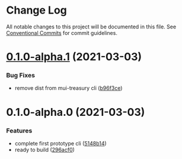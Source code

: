 # Change Log

All notable changes to this project will be documented in this file.
See [Conventional Commits](https://conventionalcommits.org) for commit guidelines.

# [0.1.0-alpha.1](https://github.com/siriwatknp/mui-treasury/compare/mui-treasury@0.1.0-alpha.0...mui-treasury@0.1.0-alpha.1) (2021-03-03)

### Bug Fixes

- remove dist from mui-treasury cli ([b96f3ce](https://github.com/siriwatknp/mui-treasury/commit/b96f3ce8484bdd0994fccd2cc8e108004fe34005))

# 0.1.0-alpha.0 (2021-03-03)

### Features

- complete first prototype cli ([5148b14](https://github.com/siriwatknp/mui-treasury/commit/5148b14f6fda19cc04bee61b8019190b13be1e82))
- ready to build ([296acf0](https://github.com/siriwatknp/mui-treasury/commit/296acf0071cf270efbcef9b651290449ee2685a1))
